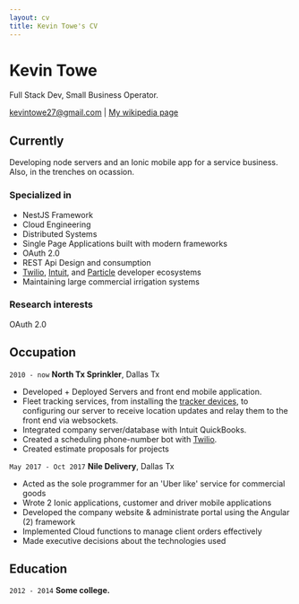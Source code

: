 ```yaml
---
layout: cv
title: Kevin Towe's CV
---
```

# Kevin Towe
Full Stack Dev, Small Business Operator.

<div id="webaddress">
<a href="kevintowe27@gmail.com">kevintowe27@gmail.com</a>
| <a href="http://en.wikipedia.org/wiki/Isaac_Newton">My wikipedia page</a>
</div>


## Currently

Developing node servers and an Ionic mobile app for a service business. Also, in the trenches on ocassion.

### Specialized in

- NestJS Framework
- Cloud Engineering
- Distributed Systems
- Single Page Applications built with modern frameworks
- OAuth 2.0
- REST Api Design and consumption
- [Twilio](https://www.twilio.com/), [Intuit](https://developer.intuit.com/), and [Particle](https://www.particle.io/tracker-one/) developer ecosystems
- Maintaining large commercial irrigation systems


### Research interests

OAuth 2.0


## Occupation

`2010 - now`
__North Tx Sprinkler__, Dallas Tx

- Developed + Deployed Servers and front end mobile application.
- Fleet tracking services, from installing the [tracker devices](https://www.particle.io/tracker-one/), to configuring our server to receive location updates and relay them to the front end via websockets.
- Integrated company server/database with Intuit QuickBooks.
- Created a scheduling phone-number bot with [Twilio](https://www.twilio.com/).
- Created estimate proposals for projects

`May 2017 - Oct 2017`
__Nile Delivery__, Dallas Tx

- Acted as the sole programmer for an 'Uber like' service for commercial goods
- Wrote 2 Ionic applications, customer and driver mobile applications
- Developed the company website & administrate portal using the Angular (2)
framework
- Implemented Cloud functions to manage client orders effectively
- Made executive decisions about the technologies used

## Education

`2012 - 2014`
__Some college.__




<!-- ### Footer

Last updated: September 2021  -->


